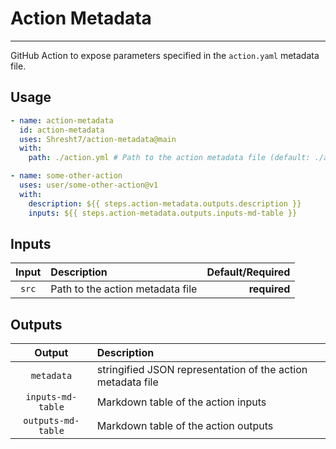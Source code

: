 # Action Metadata
-----------------

<!-- slot: description -->
GitHub Action to expose parameters specified in the `action.yaml` metadata file.
<!-- /slot -->

## Usage

```yaml
- name: action-metadata
  id: action-metadata
  uses: Shresht7/action-metadata@main
  with:
    path: ./action.yml # Path to the action metadata file (default: ./action.yaml)

- name: some-other-action
  uses: user/some-other-action@v1
  with:
    description: ${{ steps.action-metadata.outputs.description }}
    inputs: ${{ steps.action-metadata.outputs.inputs-md-table }}
```

## Inputs

<!-- slot: inputs -->
| Input | Description                      | Default/Required |
| :---: | :------------------------------- | ---------------: |
| `src` | Path to the action metadata file |     **required** |
<!-- /slot -->

## Outputs

<!-- slot: outputs -->
|       Output       | Description                                                 |
| :----------------: | :---------------------------------------------------------- |
|     `metadata`     | stringified JSON representation of the action metadata file |
| `inputs-md-table`  | Markdown table of the action inputs                         |
| `outputs-md-table` | Markdown table of the action outputs                        |
<!-- /slot -->